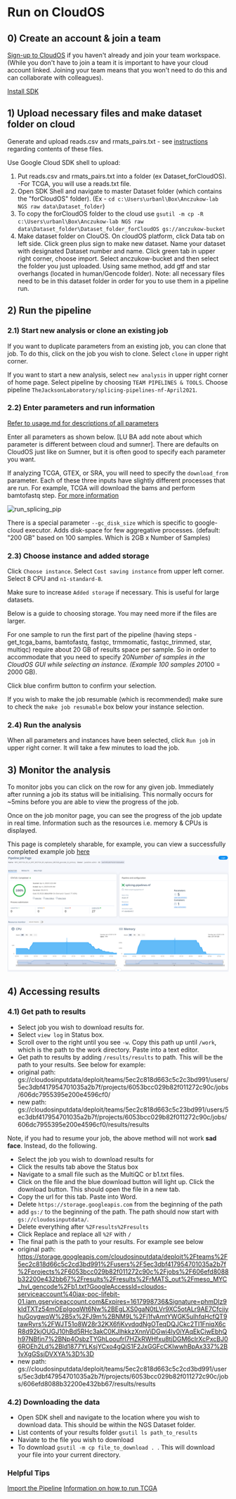 # Run on CloudOS

## 0) Create an account & join a team
[Sign-up to CloudOS](https://deploit.lifebit.ai/register) if you haven't already and join your team workspace. (While you don't have to join a team it is important to have your cloud account linked. Joining your team means that you won't need to do this and can collaborate with colleagues).

[Install SDK](https://cloud.google.com/sdk/docs/quickstart)

## 1) Upload necessary files and make dataset folder on cloud
Generate and upload reads.csv and rmats_pairs.txt - see [instructions](https://github.com/TheJacksonLaboratory/splicing-pipelines-nf/blob/master/docs/run_on_sumner.md) regarding contents of these files.

Use Google Cloud SDK shell to upload:
 1) Put reads.csv and rmats_pairs.txt into a folder (ex Dataset_forCloudOS).
 -For TCGA, you will use a reads.txt file.
 3) Open SDK Shell and navigate to master Dataset folder (which contains the "forCloudOS" folder). (Ex - `cd c:\Users\urbanl\Box\Anczukow-lab NGS raw data\Dataset_folder`)
 4) To copy the forCloudOS folder to the cloud use `gsutil -m cp -R c:\Users\urbanl\Box\Anczukow-lab NGS raw data\Dataset_folder\Dataset_folder_forCloudOS gs://anczukow-bucket`
 5) Make dataset folder on ClouOS. On cloudOS platform, click Data tab on left side. Click green plus sign to make new dataset. Name your dataset with designated Dataset number and name. Click green tab in upper right corner, choose import. Select anczukow-bucket and then select the folder you just uploaded. Using same method, add gtf and star overhangs (located in human/Gencode folder). Note: all necessary files need to be in this dataset folder in order for you to use them in a pipeline run. 

## 2) Run the pipeline

### 2.1) Start new analysis or clone an existing job

If you want to duplicate parameters from an existing job, you can clone that job. To do this, click on the job you wish to clone. Select `clone` in upper right corner. 

If you want to start a new analysis, select `new analysis` in upper right corner of home page. Select pipeline by choosing `TEAM PIPELINES & TOOLS`. Choose pipeline `TheJacksonLaboratory/splicing-pipelines-nf-April2021`. 

### 2.2) Enter parameters and run information 

[Refer to usage.md for descriptions of all parameters](https://github.com/TheJacksonLaboratory/splicing-pipelines-nf/blob/master/docs/usage.md)

Enter all parameters as shown below. [LU BA add note about which parameter is different between cloud and sumner]. There are defaults on CloudOS just like on Sumner, but it is often good to specify each parameter you want. 

If analyzing TCGA, GTEX, or SRA, you will need to specify the `download_from` parameter. Each of these three inputs have slightly different processes that are run. For example, TCGA will download the bams and perform bamtofastq step. [For more information](https://github.com/TheJacksonLaboratory/splicing-pipelines-nf)

![run_splicing_pip](https://raw.githubusercontent.com/lifebit-ai/images/master/jax_splicing/run_splicing_pip.gif)

There is a special parameter `--gc_disk_size` which is specific to google-cloud executor. Adds disk-space for few aggregative processes. (default: "200 GB" based on 100 samples. Which is 2GB x Number of Samples)

### 2.3) Choose instance and added storage

Click `Choose instance`. Select `Cost saving instance` from upper left corner. Select 8 CPU and `n1-standard-8`. 

Make sure to increase `Added storage` if necessary. This is useful for large datasets. 

Below is a guide to choosing storage. You may need more if the files are larger. 

For one sample to run the first part of the pipeline (having steps - get_tcga_bams, bamtofastq, fastqc, trmmomatic, fastqc_trimmed, star, multiqc) require about 20 GB of results space per sample. So in order to accommodate that you need to specify 20*Number of samples in the CloudOS GUI while selecting an instance.  (Example 100 samples 20*100 = 2000 GB).

Click blue confirm button to confirm your selection. 

If you wish to make the job resumable (which is recommended) make sure to check the `make job resumable` box below your instance selection. 

### 2.4) Run the analysis

When all parameters and instances have been selected, click `Run job` in upper right corner. It will take a few minutes to load the job. 

## 3) Monitor the analysis
To monitor jobs you can click on the row for any given job. Immediately after running a job its status will be initialising. This normally occurs for ~5mins before you are able to view the progress of the job.

Once on the job monitor page, you can see the progress of the job update in real time. Information such as the resources i.e. memory & CPUs is displayed.

This page is completely sharable, for example, you can view a successfully completed example job [here](https://cloudos.lifebit.ai/public/jobs/5e87ef928079200103b0a0b8) 
![splicing_pip_job_page](https://raw.githubusercontent.com/lifebit-ai/images/master/jax_splicing/splicing_pip_job_page.png)

## 4) Accessing results

### 4.1) Get path to results
- Select job you wish to download results for. 
- Select `view log` in Status box. 
- Scroll over to the right until you see `-w`. Copy this path up until `/work`, which is the path to the work directory. Paste into a text editor.
- Get path to results by adding `/results/results` to path. This will be the path to your results. See below for example: 
- original path: gs://cloudosinputdata/deploit/teams/5ec2c818d663c5c2c3bd991/users/5ec3dbf417954701035a2b7f/projects/6053bcc029b82f011272c90c/jobs/606dc7955395e200e4596cf0/
- new path: 
gs://cloudosinputdata/deploit/teams/5ec2c818d663c5c23bd991/users/5ec3dbf417954701035a2b7f/projects/6053bcc029b82f011272c90c/jobs/606dc7955395e200e4596cf0/results/results

Note, if you had to resume your job, the above method will not work **sad face**. Instead, do the following. 
- Select the job you wish to download results for
- Click the results tab above the Status box
- Navigate to a small file such as the MultiQC or b1.txt files. 
- Click on the file and the blue download button will light up. Click the download button. This should open the file in a new tab. 
- Copy the url for this tab. Paste into Word. 
- Delete `https://storage.googleapis.com` from the beginning of the path
- add `gs:/` to the beginning of the path. The path should now start with `gs://cloudosinputdata/`. 
- Delete everything after `%2Fresults%2Fresults`
- Click Replace and replace all `%2F` with `/`
- The final path is the path to your results. For example see below
- original path: https://storage.googleapis.com/cloudosinputdata/deploit%2Fteams%2F5ec2c818d66c5c2cd3bd991%2Fusers%2F5ec3dbf417954701035a2b7f%2Fprojects%2F6053bcc029b82f011272c90c%2Fjobs%2F606efd8088b32200e432bb67%2Fresults%2Fresults%2FrMATS_out%2Fmeso_MYC_hvl_gencode%2Fb1.txt?GoogleAccessId=cloudos-serviceaccount%40jax-poc-lifebit-01.iam.gserviceaccount.com&Expires=1617998736&Signature=phmDIz9kIdTXTz54mOEpIgoqWt6Nw%2BEgLXS0gaN0tLVr9XC5otALr9AE7CfciiyhuGoygwqW%2B5x%2FJ9m%2BNM9L%2Fj1fvAmtYWGK5uIhfqHcfQT9tawRyrs%2FWJT51o8W28r32KX6fjKvvdqdNgOTeqDQJCkc2TI1FniqX6cR8d92kjOUGJ10hBd5RHc3akC0KJIhkkzXnnViDGwi4ly0iYAqEkCiwEbhQh97NBfjn7%2BNp4OsbzTYGhLooufrl7HZkRWHfxu8tjDGM6cIrXcPxcBJ06ROEh2Ld%2Bld1877YLKsjYCxo4gQiS1F2JxGGFcCKIwwhBpAx337%2B1vXgGSsjDVXYA%3D%3D
- new path: gs://cloudosinputdata/deploit/teams/5ec2c818d663c5c2cd3bd991/users/5ec3dbf47954701035a2b7f/projects/6053bcc029b82f011272c90c/jobs/606efd8088b32200e432bb67/results/results 

### 4.2) Downloading the data 

- Open SDK shell and navigate to the location where you wish to download data. This should be within the NGS Dataset folder. 
- List contents of your results folder `gsutil ls path_to_results`
- Naviate to the file you wish to download 
- To download `gsutil -m cp file_to_download . `. This will download your file into your current directory. 



### Helpful Tips
[Import the Pipeline](https://github.com/TheJacksonLaboratory/splicing-pipelines-nf/blob/master/docs/import_pipeline) 
[Information on how to run TCGA](https://github.com/TheJacksonLaboratory/splicing-pipelines-nf/blob/master/docs/Running_TCGA.md)
